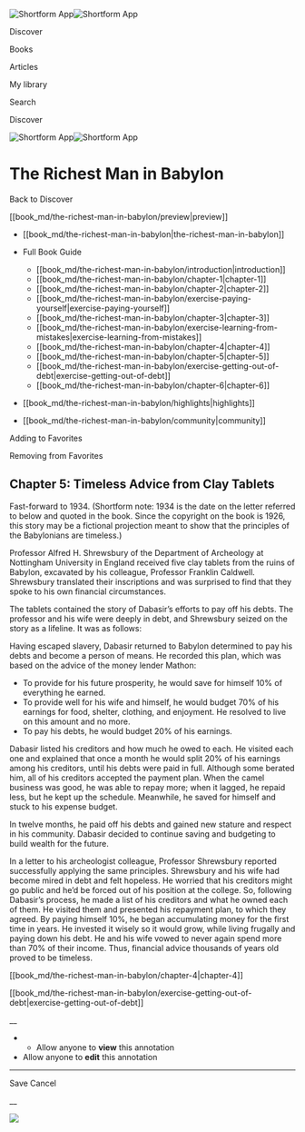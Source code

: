 ![Shortform App](/img/logo.36a2399e.svg)![Shortform App](/img/logo-dark.70c1b072.svg)

Discover

Books

Articles

My library

Search

Discover

![Shortform App](/img/logo.36a2399e.svg)![Shortform App](/img/logo-dark.70c1b072.svg)

# The Richest Man in Babylon

Back to Discover

[[book_md/the-richest-man-in-babylon/preview|preview]]

  * [[book_md/the-richest-man-in-babylon|the-richest-man-in-babylon]]
  * Full Book Guide

    * [[book_md/the-richest-man-in-babylon/introduction|introduction]]
    * [[book_md/the-richest-man-in-babylon/chapter-1|chapter-1]]
    * [[book_md/the-richest-man-in-babylon/chapter-2|chapter-2]]
    * [[book_md/the-richest-man-in-babylon/exercise-paying-yourself|exercise-paying-yourself]]
    * [[book_md/the-richest-man-in-babylon/chapter-3|chapter-3]]
    * [[book_md/the-richest-man-in-babylon/exercise-learning-from-mistakes|exercise-learning-from-mistakes]]
    * [[book_md/the-richest-man-in-babylon/chapter-4|chapter-4]]
    * [[book_md/the-richest-man-in-babylon/chapter-5|chapter-5]]
    * [[book_md/the-richest-man-in-babylon/exercise-getting-out-of-debt|exercise-getting-out-of-debt]]
    * [[book_md/the-richest-man-in-babylon/chapter-6|chapter-6]]
  * [[book_md/the-richest-man-in-babylon/highlights|highlights]]
  * [[book_md/the-richest-man-in-babylon/community|community]]



Adding to Favorites 

Removing from Favorites 

## Chapter 5: Timeless Advice from Clay Tablets

Fast-forward to 1934. (Shortform note: 1934 is the date on the letter referred to below and quoted in the book. Since the copyright on the book is 1926, this story may be a fictional projection meant to show that the principles of the Babylonians are timeless.)

Professor Alfred H. Shrewsbury of the Department of Archeology at Nottingham University in England received five clay tablets from the ruins of Babylon, excavated by his colleague, Professor Franklin Caldwell. Shrewsbury translated their inscriptions and was surprised to find that they spoke to his own financial circumstances.

The tablets contained the story of Dabasir’s efforts to pay off his debts. The professor and his wife were deeply in debt, and Shrewsbury seized on the story as a lifeline. It was as follows:

Having escaped slavery, Dabasir returned to Babylon determined to pay his debts and become a person of means. He recorded this plan, which was based on the advice of the money lender Mathon:

  * To provide for his future prosperity, he would save for himself 10% of everything he earned.
  * To provide well for his wife and himself, he would budget 70% of his earnings for food, shelter, clothing, and enjoyment. He resolved to live on this amount and no more.
  * To pay his debts, he would budget 20% of his earnings.



Dabasir listed his creditors and how much he owed to each. He visited each one and explained that once a month he would split 20% of his earnings among his creditors, until his debts were paid in full. Although some berated him, all of his creditors accepted the payment plan. When the camel business was good, he was able to repay more; when it lagged, he repaid less, but he kept up the schedule. Meanwhile, he saved for himself and stuck to his expense budget.

In twelve months, he paid off his debts and gained new stature and respect in his community. Dabasir decided to continue saving and budgeting to build wealth for the future.

In a letter to his archeologist colleague, Professor Shrewsbury reported successfully applying the same principles. Shrewsbury and his wife had become mired in debt and felt hopeless. He worried that his creditors might go public and he’d be forced out of his position at the college. So, following Dabasir’s process, he made a list of his creditors and what he owned each of them. He visited them and presented his repayment plan, to which they agreed. By paying himself 10%, he began accumulating money for the first time in years. He invested it wisely so it would grow, while living frugally and paying down his debt. He and his wife vowed to never again spend more than 70% of their income. Thus, financial advice thousands of years old proved to be timeless.

[[book_md/the-richest-man-in-babylon/chapter-4|chapter-4]]

[[book_md/the-richest-man-in-babylon/exercise-getting-out-of-debt|exercise-getting-out-of-debt]]

__

  *   * Allow anyone to **view** this annotation
  * Allow anyone to **edit** this annotation



* * *

Save Cancel

__




![](https://bat.bing.com/action/0?ti=56018282&Ver=2&mid=15b34962-2e13-46b2-a1ba-cac11aa3ee92&sid=1711133063fa11eebdec89a8b8ae3bbc&vid=171147a063fa11eea7440fcfeb230d96&vids=0&msclkid=N&pi=0&lg=en-US&sw=800&sh=600&sc=24&nwd=1&tl=Shortform%20%7C%20The%20Richest%20Man%20in%20Babylon&p=https%3A%2F%2Fwww.shortform.com%2Fapp%2Fbook%2Fthe-richest-man-in-babylon%2Fchapter-5&r=&lt=439&evt=pageLoad&sv=1&rn=533632)
